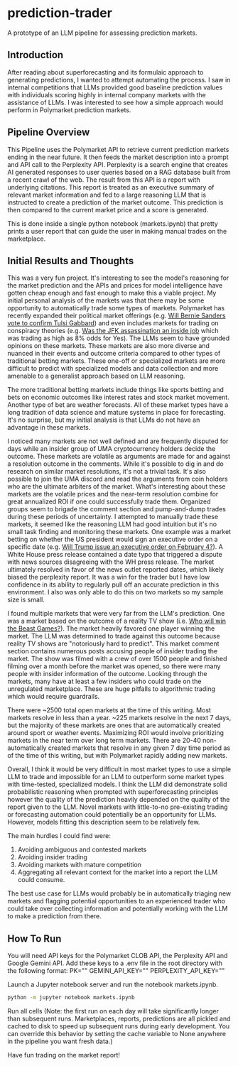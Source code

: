 # prediction-trader
A prototype of an LLM pipeline for assessing prediction markets.

## Introduction
After reading about superforecasting and its formulaic approach to generating predictions, I wanted to attempt 
automating the process. I saw in internal competitions that LLMs provided good baseline prediction values with 
individuals scoring highly in internal company markets with the assistance of LLMs. I was interested to see how 
a simple approach would perform in Polymarket prediction markets.

## Pipeline Overview
This Pipeline uses the Polymarket API to retrieve current prediction markets ending in the near future. It then 
feeds the market description into a prompt and API call to the Perplexity API. Perplexity is a search engine 
that creates AI generated responses to user queries based on a RAG database built from a recent crawl of the web. 
The result from this API is a report with underlying citations. This report is treated as an executive summary 
of relevant market information and fed to a large reasoning LLM that is instructed to create a prediction of 
the market outcome. This prediction is then compared to the current market price and a score is generated.

This is done inside a single python notebook (markets.ipynb) that pretty prints a user report that can guide 
the user in making manual trades on the marketplace.

## Initial Results and Thoughts
This was a very fun project. It's interesting to see the model's reasoning for the market prediction and the 
APIs and prices for model intelligence have gotten cheap enough and fast enough to make this a viable project. 
My initial personal analysis of the markets was that there may be some opportunity to automatically trade some 
types of markets. Polymarket has recently expanded their political market offerings (e.g. [Will Bernie Sanders vote to confirm Tulsi Gabbard](https://polymarket.com/event/which-senators-will-vote-to-confirm-tulsi-gabbard))
and even includes markets for trading on conspiracy theories (e.g. [Was the JFK assassination an inside job](https://polymarket.com/event/was-jfk-assassination-an-inside-job-march-31?tid=1742326836894)
which was trading as high as 8% odds for Yes). The LLMs seem to have grounded opinions on these markets.
These markets are also more diverse and nuanced in their events and outcome criteria compared to other types of
traditional betting markets. These one-off or specialized markets are more difficult to predict with specialized
models and data collection and more amenable to a generalist approach based on LLM reasoning.

The more traditional betting markets include things like sports betting and bets on economic outcomes like 
interest rates and stock market movement. Another type of bet are weather forecasts. All of these market types 
have a long tradition of data science and mature systems in place for forecasting. It's no surprise, but my
initial analysis is that LLMs do not have an advantage in these markets.

I noticed many markets are not well defined and are frequently disputed for days while an insider group of UMA 
cryptocurrency holders decide the outcome. These markets are volatile as arguments are made for and against a 
resolution outcome in the comments. While it's possible to dig in and do research on similar market 
resolutions, it's not a trivial task. It's also possible to join the UMA discord and read the arguments from 
coin holders who are the ultimate arbiters of the market. What's interesting about these markets are the 
volatile prices and the near-term resolution combine for great annualized ROI if one could successfully trade 
them. Organized groups seem to brigade the comment section and pump-and-dump trades during these periods of 
uncertainty. I attempted to manually trade these markets, it seemed like the reasoning LLM had good intuition 
but it's no small task finding and monitoring these markets. One example was a market betting on whether the US 
president would sign an executive order on a specific date (e.g. [Will Trump issue an executive order on February 4?](https://polymarket.com/event/will-trump-issue-an-executive-order-on-february-4/will-trump-issue-an-executive-order-on-february-4)).
A White House press release contained a date typo that triggered a dispute with news 
sources disagreeing with the WH press release. The market ultimately resolved in favor of the news outlet 
reported dates, which likely biased the perplexity report. It was a win for the trader but I have low
confidence in its ability to regularly pull off an accurate prediction in this environment. I also was only
able to do this on two markets so my sample size is small.

I found multiple markets that were very far from the LLM's prediction. One was a market based on the outcome
of a reality TV show (i.e. [Who will win the Beast Games?](https://polymarket.com/event/who-will-win-the-beast-games?tid=1742327690961)).
The market heavily favored one player winning the market. The LLM was determined to
trade against this outcome because reality TV shows are "notoriously hard to predict". This market comment
section contains numerous posts accusing people of insider trading the market. The show was filmed with
a crew of over 1500 people and finished filming over a month before the market was opened, so there were
many people with insider information of the outcome. Looking through the markets, many have at least a few
insiders who could trade on the unregulated marketplace. These are huge pitfalls to algorithmic trading which
would require guardrails.

There were ~2500 total open markets at the time of this writing. Most markets resolve in less than a year.
~225 markets resolve in the next 7 days, but the majority of these markets are ones that are automatically 
created around sport or weather events. Maximizing ROI would involve prioritizing markets in the near term over
long term markets. There are 20-40 non-automatically created markets that resolve in any given 7 day time
period as of the time of this writing, but with Polymarket rapidly adding new markets.

Overall, I think it would be very difficult in most market types to use a simple LLM to trade and impossible
for an LLM to outperform some market types with time-tested, specialized models. I think the LLM did
demonstrate solid probabilistic reasoning when prompted with superforecasting principles however the quality
of the prediction heavily depended on the quality of the report given to the LLM. Novel markets with
little-to-no pre-existing trading or forecasting automation could potentially be an opportunity for LLMs.
However, models fitting this description seem to be relatively few.

The main hurdles I could find were:
 1) Avoiding ambiguous and contested markets
 2) Avoiding insider trading
 3) Avoiding markets with mature competition
 4) Aggregating all relevant context for the market into a report the LLM could consume.
 
The best use case for LLMs would probably be in automatically triaging new markets and flagging potential 
opportunities to an experienced trader who could take over collecting information and potentially working with 
the LLM to make a prediction from there.

## How To Run
You will need API keys for the Polymarket CLOB API, the Perplexity API and Google Gemini API. Add these keys 
to a .env file in the root directory with the following format:
PK=""
GEMINI_API_KEY=""
PERPLEXITY_API_KEY=""

Launch a Jupyter notebook server and run the notebook markets.ipynb.
```bash
python -m jupyter notebook markets.ipynb 
```

Run all cells (Note: the first run on each day will take significantly longer than subsequent runs. 
Marketplaces, reports, predictions are all pickled and cached to disk to speed up subsequent runs during early 
development. You can override this behavior by setting the cache variable to None anywhere in the pipeline you 
want fresh data.)

Have fun trading on the market report!